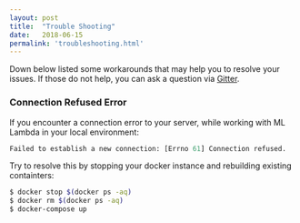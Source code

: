 ```yaml
---
layout: post
title:  "Trouble Shooting"
date:   2018-06-15
permalink: 'troubleshooting.html'
---
```


Down below listed some workarounds that may help you to resolve your issues. If
those do not help, you can ask a question via [Gitter][gitter].

### Connection Refused Error

If you encounter a connection error to your server, while working with ML Lambda
in your local environment:

```python
Failed to establish a new connection: [Errno 61] Connection refused.
```

Try to resolve this by stopping your docker instance and rebuilding existing 
containters:

```sh
$ docker stop $(docker ps -aq)
$ docker rm $(docker ps -aq)
$ docker-compose up
```


[gitter]: https://gitter.im/Hydrospheredata/hydro-serving?utm_source=badge&utm_medium=badge&utm_campaign=pr-badge&utm_content=badge
